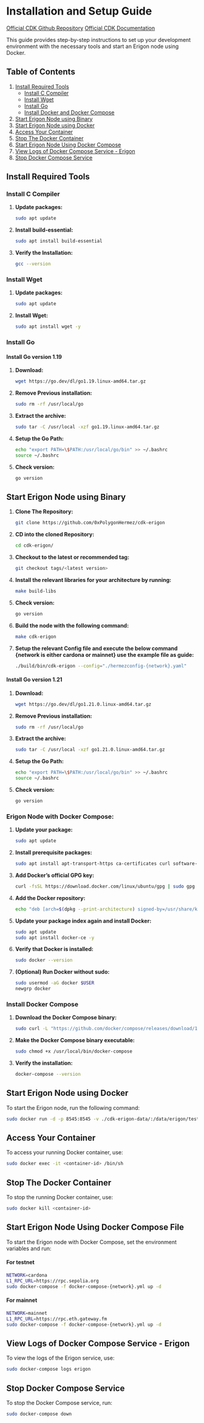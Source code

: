 # Installation and Setup Guide

[Official CDK Github Repository](https://github.com/0xPolygonHermez/cdk-erigon)
[Official CDK Documentation](https://docs.polygon.technology/cdk/getting-started/cdk-erigon/deploy-cdk-erigon/)

This guide provides step-by-step instructions to set up your development environment with the necessary tools and start an Erigon node using Docker.

## Table of Contents

1. [Install Required Tools](#install-required-tools)
   - [Install C Compiler](#install-c-compiler)
   - [Install Wget](#install-wget)
   - [Install Go](#install-go)
   - [Install Docker and Docker Compose](#install-docker-and-docker-compose)
2. [Start Erigon Node using Binary](#clone-the-repo)
3. [Start Erigon Node using Docker](#start-erigon-node-using-docker)
4. [Access Your Container](#access-your-container)
5. [Stop The Docker Container](#stop-the-docker-container)
6. [Start Erigon Node Using Docker Compose](#start-erigon-node-using-docker-compose)
7. [View Logs of Docker Compose Service - Erigon](#view-logs-of-docker-compose-service---erigon)
8. [Stop Docker Compose Service](#stop-docker-compose-service)


## Install Required Tools

### Install C Compiler
1. **Update packages:**
   ```bash
   sudo apt update
   ```
2. **Install build-essential:**
   ```bash
   sudo apt install build-essential
   ```
3. **Verify the Installation:**
   ```bash
   gcc --version
   ```

### Install Wget
1. **Update packages:**
   ```bash
   sudo apt update
   ```
2. **Install Wget:**
   ```bash
   sudo apt install wget -y
   ```

### Install Go

#### Install Go version 1.19
1. **Download:**
   ```bash
   wget https://go.dev/dl/go1.19.linux-amd64.tar.gz
   ```
2. **Remove Previous installation:**
   ```bash
   sudo rm -rf /usr/local/go
   ```
3. **Extract the archive:**
   ```bash
   sudo tar -C /usr/local -xzf go1.19.linux-amd64.tar.gz
   ```
4. **Setup the Go Path:**
   ```bash
   echo "export PATH=\$PATH:/usr/local/go/bin" >> ~/.bashrc 
   source ~/.bashrc
   ```
5. **Check version:**
   ```bash
   go version
   ```


## Start Erigon Node using Binary
1. **Clone The Repository:**
   ```bash
   git clone https://github.com/0xPolygonHermez/cdk-erigon
   ```
2. **CD into the cloned Repository:**
   ```bash
   cd cdk-erigon/
   ```
3. **Checkout to the latest or recommended tag:**
   ```bash
   git checkout tags/<latest version>
   ```
4. **Install the relevant libraries for your architecture by running:**
   ```bash
   make build-libs
   ```
5. **Check version:**
   ```bash
   go version
   ```
6. **Build the node with the following command:**
   ```bash
   make cdk-erigon
   ```
6. **Setup the relevant Config file and execute the below command {network is either cardona or mainnet} use the example file as guide:**
   ```bash
   ./build/bin/cdk-erigon --config="./hermezconfig-{network}.yaml"
   ```

#### Install Go version 1.21
1. **Download:**
   ```bash
   wget https://go.dev/dl/go1.21.0.linux-amd64.tar.gz
   ```
2. **Remove Previous installation:**
   ```bash
   sudo rm -rf /usr/local/go
   ```
3. **Extract the archive:**
   ```bash
   sudo tar -C /usr/local -xzf go1.21.0.linux-amd64.tar.gz
   ```
4. **Setup the Go Path:**
   ```bash
   echo "export PATH=\$PATH:/usr/local/go/bin" >> ~/.bashrc 
   source ~/.bashrc
   ```
5. **Check version:**
   ```bash
   go version
   ```

### Erigon Node with Docker Compose:

1. **Update your package:**
   ```bash
   sudo apt update
   ```
2. **Install prerequisite packages:**
   ```bash
   sudo apt install apt-transport-https ca-certificates curl software-properties-common -y
   ```
3. **Add Docker’s official GPG key:**
   ```bash
   curl -fsSL https://download.docker.com/linux/ubuntu/gpg | sudo gpg --dearmor -o /usr/share/keyrings/docker-archive-keyring.gpg
   ```
4. **Add the Docker repository:**
   ```bash
   echo "deb [arch=$(dpkg --print-architecture) signed-by=/usr/share/keyrings/docker-archive-keyring.gpg] https://download.docker.com/linux/ubuntu $(lsb_release -cs) stable" | sudo tee /etc/apt/sources.list.d/docker.list > /dev/null
   ```
5. **Update your package index again and install Docker:**
   ```bash
   sudo apt update
   sudo apt install docker-ce -y
   ```
6. **Verify that Docker is installed:**
   ```bash
   sudo docker --version
   ```
7. **(Optional) Run Docker without sudo:**
   ```bash
   sudo usermod -aG docker $USER
   newgrp docker
   ```

### Install Docker Compose

1. **Download the Docker Compose binary:**
   ```bash
   sudo curl -L "https://github.com/docker/compose/releases/download/1.29.2/docker-compose-$(uname -s)-$(uname -m)" -o /usr/local/bin/docker-compose
   ```
2. **Make the Docker Compose binary executable:**
   ```bash
   sudo chmod +x /usr/local/bin/docker-compose
   ```
3. **Verify the installation:**
   ```bash
   docker-compose --version
   ```

## Start Erigon Node using Docker
To start the Erigon node, run the following command:
```bash
sudo docker run -d -p 8545:8545 -v ./cdk-erigon-data/:/data/erigon/testnet hermeznetwork/cdk-erigon --config="./cardona.yaml" --zkevm.l1-rpc-url=https://rpc.sepolia.org
```

## Access Your Container
To access your running Docker container, use:
```bash
sudo docker exec -it <container-id> /bin/sh
```

## Stop The Docker Container
To stop the running Docker container, use:
```bash
sudo docker kill <container-id>
```

## Start Erigon Node Using Docker Compose File
To start the Erigon node with Docker Compose, set the environment variables and run:
#### For testnet
```bash
NETWORK=cardona 
L1_RPC_URL=https://rpc.sepolia.org
sudo docker-compose -f docker-compose-{network}.yml up -d
```
#### For mainnet
```bash
NETWORK=mainnet 
L1_RPC_URL=https://rpc.eth.gateway.fm
sudo docker-compose -f docker-compose-{network}.yml up -d
```

## View Logs of Docker Compose Service - Erigon
To view the logs of the Erigon service, use:
```bash
sudo docker-compose logs erigon
```

## Stop Docker Compose Service
To stop the Docker Compose service, run:
```bash
sudo docker-compose down
```

